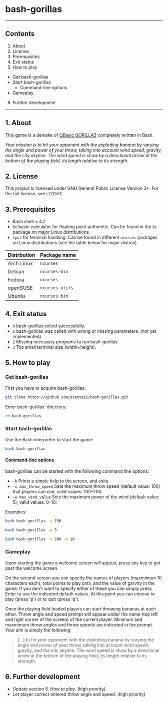 # bash-gorillas

***

## Contents
 1. About
 2. License
 3. Prerequisites
 4. Exit status
 5. How to play
  * Get bash-gorillas
  * Start bash-gorillas
     * Command-line options
  * Gameplay
 6. Further development

***

## 1. About

This game is a demake of [QBasic GORILLAS](http://en.wikipedia.org/wiki/Gorillas_%28video_game%29) completely written in Bash.

*Your mission is to hit your opponent with the exploding banana by varying the angle and power of your throw, taking into account wind speed, gravity, and the city skyline. The wind speed is show by a directional arrow at the bottom of the playing field, its length relative to its strength.*

## 2. License

This project is licensed under GNU General Public License Version 3+. For the full license, see `LICENSE`.

## 3. Prerequisites

 * Bash shell ≥ 4.2
 * `bc` basic calculator for floating point arithmetic. Can be found in the `bc` package on major Linux distributions.
 * `tput` for terminal handling. Can be found in different `ncurses` packages on Linux distributions (see the table below for major distros).

| Distrbution | Package name    |
| ----------- | --------------- |
| Arch Linux  | `ncurses`       |
| Debian      | `ncurses-bin`   |
| Fedora      | `ncurses`       |
| openSUSE    | `ncurses-utils` |
| Ubuntu      | `ncurses-bin`   |

## 4. Exit status
 * `0` bash-gorillas exited successfully.
 * `1` bash-gorillas was called with wrong or missing parameters. (not yet implemented)
 * `2` Missing necessary programs to run bash-gorillas.
 * `3` Too small terminal size (width×height).

## 5. How to play

### Get bash-gorillas

First you have to acquire bash-gorillas:

```bash
git clone https://github.com/szantaii/bash-gorillas.git
```

Enter bash-gorillas' directory:

```bash
cd bash-gorillas
```

### Start bash-gorillas

Use the Bash interpreter to start the game:

```bash
bash bash-gorillas
```

#### Command-line options

bash-gorillas can be started with the following command line options:

 * `-h` Prints a simple help to the screen, and exits.
 * `-s max_throw_speed` Sets the maximum throw speed (default value: 100) that players can use, valid values: 100–200.
 * `-w max_wind_value` Sets the maximum power of the wind (default value: 5), valid values: 0–10.

Examples:

```bash
bash bash-gorillas -s 150
```

```bash
bash bash-gorillas -w 3
```

```bash
bash bash-gorillas -s 200 -w 10
```

### Gameplay

Upon starting the game a welcome screen will appear, press any key to get past the welcome screen.

On the second screen you can specify the names of players (maxmimum 10 characters each), total points to play until, and the value of garvity in the game. If you don't want to specify either of these you can simply press Enter to use the indicated default values. At this point you can choose to play (press 'p') or to quit (press 'q').

Once the playing field loaded players can start throwing bananas at each other. Throw angle and speed prompt will appear under the name (top left and right corner of the screen) of the current player. Minimum and maxmimum throw angles and throw speeds are indicated in the prompt. Your aim is simply the following:

>[...] to hit your opponent with the exploding banana by varying the angle and power of your throw, taking into account wind speed, gravity, and the city skyline. The wind speed is show by a directional arrow at the bottom of the playing field, its length relative to its strength.

## 6. Further development

 * Update section *5. How to play*. (high priority)
 * Let player correct entered throw angle and speed. (high priority)

